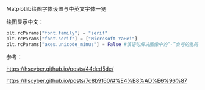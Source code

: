 Matplotlib绘图字体设置与中英文字体一览

绘图显示中文：

```python
plt.rcParams["font.family"] = "serif"
plt.rcParams["font.serif"] = ["Microsoft YaHei"]
plt.rcParams["axes.unicode_minus"] = False #该语句解决图像中的“-”负号的乱码问题
```



参考：

https://hscyber.github.io/posts/44ded5de/

https://hscyber.github.io/posts/7c8b9f60/#%E4%B8%AD%E6%96%87